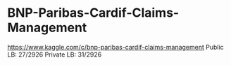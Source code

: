# BNP-Paribas-Cardif-Claims-Management
https://www.kaggle.com/c/bnp-paribas-cardif-claims-management
Public LB: 27/2926
Private LB: 31/2926
